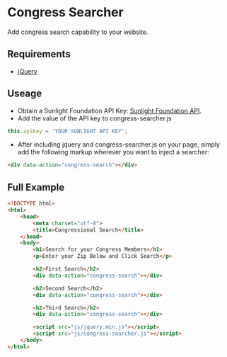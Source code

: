 # Congress Searcher

Add congress search capability to your website.

## Requirements

* [jQuery](http://jquery.com/)

## Useage

* Obtain a Sunlight Foundation API Key: [Sunlight Foundation API](http://sunlightfoundation.com/api/).
* Add the value of the API key to congress-searcher.js

```javascript
this.apiKey = 'YOUR SUNLIGHT API KEY';
```

* After including jquery and congress-searcher.js on your page, simply add the following markup wherever you want to inject a searcher:

```html
<div data-action="congress-search"></div>
```

## Full Example

```html
<!DOCTYPE html>
<html>
    <head>
        <meta charset="utf-8">
        <title>Congressional Search</title>
    </head>
    <body>
        <h1>Search for your Congress Members</h1>
        <p>Enter your Zip Below and Click Search</p>

        <h2>First Search</h2>
        <div data-action="congress-search"></div>

        <h2>Second Search</h2>
        <div data-action="congress-search"></div>

        <h2>Third Search</h2>
        <div data-action="congress-search"></div>

        <script src="js/jquery.min.js"></script>
        <script src="js/congress-searcher.js"></script>
    </body>
</html>
```
